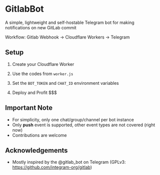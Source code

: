# GitlabBot

A simple, lightweight and self-hostable Telegram bot for making notifications on new GitLab commit

Workflow: Gitlab Webhook -> Cloudflare Workers -> Telegram

## Setup

1. Create your Cloudflare Worker

2. Use the codes from `worker.js`

3. Set the `BOT_TOKEN` and `CHAT_ID` environment variables

4. Deploy and Profit $$$

## Important Note

- For simplicity, only one chat/group/channel per bot instance
- Only **push** event is supported, other event types are not covered (right now)
- Contributions are welcome

## Acknowledgements

- Mostly inspired by the @gitlab_bot on Telegram (GPLv3: https://github.com/integram-org/gitlab)